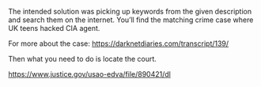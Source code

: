 The intended solution was picking up keywords from the given description and search them on the internet. You’ll find the matching crime case where UK teens hacked CIA agent.

For more about the case: https://darknetdiaries.com/transcript/139/

Then what you need to do is locate the court.

https://www.justice.gov/usao-edva/file/890421/dl
